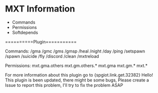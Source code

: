 # MXT Information

* Commands
* Permissions
* Softdepends

==========Plugin===========

Commands:
  /gma <others>
  /gmc <others>
  /gms <others>
  /gmsp <others>
  /heal <others>
  /night
  /day
  /ping
  /setspawn
  /spawn
  /suicide
  /fly <others>
  /discord
  /clean <others>
  /mxtreload
  
 
Permissions:
  mxt.gma.others
  mxt.gm.others.*
  mxt.gma
  mxt.gm.*
  mxt.*

For more information about this plugin go to {spgiot.link.get.32382}
Hello! This plugin is been updated, there might be some bugs, Please create a Issue to report this problem, I'll try to fix the problem ASAP
